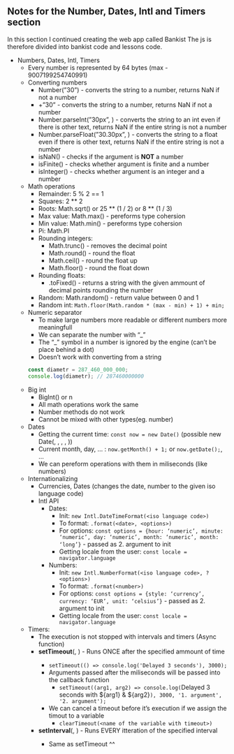 ## Notes for the Number, Dates, Intl and Timers section

In this section I continued creating the web app called Bankist
The js is therefore divided into bankist code and lessons code.

- Numbers, Dates, Intl, Timers
  - Every number is represented by 64 bytes (max - 9007199254740991)
  - Converting numbers
    - Number(”30”) - converts the string to a number, returns NaN if not a number
    - +”30” - converts the string to a number, returns NaN if not a number
    - Number.parseInt(”30px”, <number system>) - converts the string to an int even if there is other text, returns NaN if the entire string is not a number
    - Number.parseFloat(”30.30px”, <number system>) - converts the string to a float even if there is other text, returns NaN if the entire string is not a number
    - isNaN(<value>) - checks if the argument is **NOT** a number
    - isFinite(<value>) - checks whether argument is finite and a number
    - isInteger(<value>) - checks whether argument is an integer and a number
  - Math operations
    - Remainder: 5 % 2 == 1
    - Squares: 2 \*\* 2
    - Roots: Math.sqrt(<number>) or 25 ** (1 / 2) or 8 ** (1 / 3)
    - Max value: Math.max(<number array>) - pereforms type cohersion
    - Min value: Math.min(<number array>) - pereforms type cohersion
    - Pi: Math.PI
    - Rounding integers:
      - Math.trunc(<float>) - removes the decimal point
      - Math.round(<float>) - round the float
      - Math.ceil(<float>) - round the float up
      - Math.floor(<float>) - round the float down
    - Rounding floats:
      - <float>.toFixed(<number of decimal points>) - returns a string with the given ammount of decimal points rounding the number
    - Random: Math.random() - return value between 0 and 1
    - Random int: `Math.floor(Math.random * (max - min) + 1) + min;`
  - Numeric separator
    - To make large numbers more readable or different numbers more meaningfull
    - We can separate the number with “\_”
    - The “\_” symbol in a number is ignored by the engine (can’t be place behind a dot)
    - Doesn’t work with converting from a string
    ```jsx
    const diametr = 287_460_000_000;
    console.log(diametr); // 287460000000
    ```
  - Big int
    - BigInt(<very long number>) or <very long number>n
    - All math operations work the same
    - Number methods do not work
    - Cannot be mixed with other types(eg. number)
  - Dates
    - Getting the current time: `const now = new Date()` (possible new Date(<year>, <month>, <day>, <hour>, <minutes>))
    - Current month, day, … : `now.getMonth() + 1;` or `now.getDate();`, …
    - We can pereform operations with them in miliseconds (like numbers)
  - Internationalizing
    - Currencies, Dates (changes the date, number to the given iso language code)
    - Intl API
      - Dates:
        - Init: `new Intl.DateTimeFormat(<iso language code>)`
        - To format: `.format(<date>, <options>)`
        - For options: `const options = {hour: ‘numeric’, minute: ‘numeric’, day: ‘numeric’, month: ‘numeric’, month: ‘long’}` - passed as 2. argument to init
        - Getting locale from the user: `const locale = navigator.language`
      - Numbers:
        - Init: `new Intl.NumberFormat(<iso language code>, ?<options>)`
        - To format: `.format(<number>)`
        - For options: `const options = {style: ‘currency’, currency: ‘EUR’, unit: ‘celsius’}` - passed as 2. argument to init
        - Getting locale from the user: `const locale = navigator.language`
  - Timers:
    - The execution is not stopped with intervals and timers (Async function)
    - **setTimeout**(<callback function>, <ammount of miliseconds>) - Runs ONCE after the specified ammount of time
      - `setTimeout(() => console.log('Delayed 3 seconds'), 3000);`
      - Arguments passed after the miliseconds will be passed into the callback function
        - `setTimeout((arg1, arg2) => console.log(`Delayed 3 seconds with ${arg1} & ${arg2}`), 3000, '1. argument', '2. argument');`
      - We can cancel a timeout before it’s execution if we assign the timout to a variable
        - `clearTimeout(<name of the variable with timeout>)`
    - **setInterval**(<callback function>, <interval>) - Runs EVERY itteration of the specified interval
      - Same as setTimeout ^^
